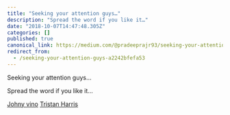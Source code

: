 ```yaml
---
title: "Seeking your attention guys…"
description: "Spread the word if you like it…"
date: "2018-10-07T14:47:48.305Z"
categories: []
published: true
canonical_link: https://medium.com/@pradeeprajr93/seeking-your-attention-guys-a2242bfefa53
redirect_from:
  - /seeking-your-attention-guys-a2242bfefa53
---
```


Seeking your attention guys…

Spread the word if you like it…

[Johny vino](https://medium.com/u/d31e7ef6a63c) [Tristan Harris](https://medium.com/u/c806a873d503)
